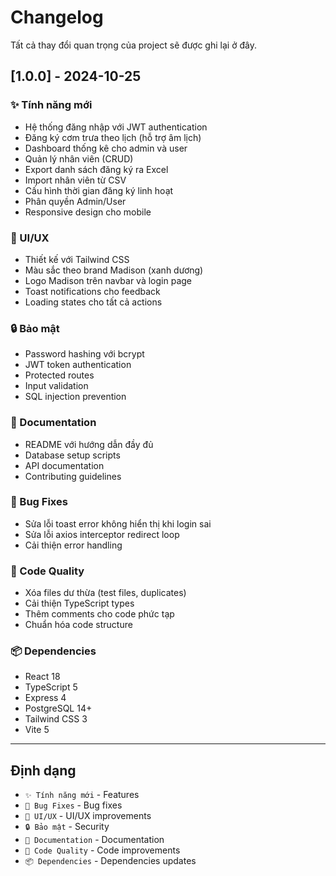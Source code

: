 # Changelog

Tất cả thay đổi quan trọng của project sẽ được ghi lại ở đây.

## [1.0.0] - 2024-10-25

### ✨ Tính năng mới
- Hệ thống đăng nhập với JWT authentication
- Đăng ký cơm trưa theo lịch (hỗ trợ âm lịch)
- Dashboard thống kê cho admin và user
- Quản lý nhân viên (CRUD)
- Export danh sách đăng ký ra Excel
- Import nhân viên từ CSV
- Cấu hình thời gian đăng ký linh hoạt
- Phân quyền Admin/User
- Responsive design cho mobile

### 🎨 UI/UX
- Thiết kế với Tailwind CSS
- Màu sắc theo brand Madison (xanh dương)
- Logo Madison trên navbar và login page
- Toast notifications cho feedback
- Loading states cho tất cả actions

### 🔒 Bảo mật
- Password hashing với bcrypt
- JWT token authentication
- Protected routes
- Input validation
- SQL injection prevention

### 📝 Documentation
- README với hướng dẫn đầy đủ
- Database setup scripts
- API documentation
- Contributing guidelines

### 🐛 Bug Fixes
- Sửa lỗi toast error không hiển thị khi login sai
- Sửa lỗi axios interceptor redirect loop
- Cải thiện error handling

### 🧹 Code Quality
- Xóa files dư thừa (test files, duplicates)
- Cải thiện TypeScript types
- Thêm comments cho code phức tạp
- Chuẩn hóa code structure

### 📦 Dependencies
- React 18
- TypeScript 5
- Express 4
- PostgreSQL 14+
- Tailwind CSS 3
- Vite 5

---

## Định dạng

- `✨ Tính năng mới` - Features
- `🐛 Bug Fixes` - Bug fixes
- `🎨 UI/UX` - UI/UX improvements
- `🔒 Bảo mật` - Security
- `📝 Documentation` - Documentation
- `🧹 Code Quality` - Code improvements
- `📦 Dependencies` - Dependencies updates
